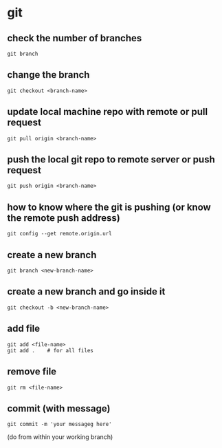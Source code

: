 # git
## check the number of branches 
```
git branch 
```
## change the branch 
```
git checkout <branch-name>
```
## update local machine repo with remote or pull request
```
git pull origin <branch-name>
```
## push the local git repo to remote server or push request
```
git push origin <branch-name>
```
## how to know where the git is pushing (or know the remote push address)
```
git config --get remote.origin.url
```
## create a new branch 
```
git branch <new-branch-name>
```
## create a new branch and go inside it
```
git checkout -b <new-branch-name>
```
## add file 
```
git add <file-name>
git add .    # for all files 
```

## remove file 
```
git rm <file-name>
```

## commit (with message)
```
git commit -m 'your messageg here'
```
(do from within your working branch)

